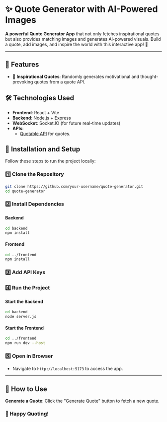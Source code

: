 # ✨ Quote Generator with AI-Powered Images

**A powerful Quote Generator App** that not only fetches inspirational quotes but also provides matching images and generates AI-powered visuals. Build a quote, add images, and inspire the world with this interactive app! 🚀

---

## 🚀 Features

- 📝 **Inspirational Quotes**: Randomly generates motivational and thought-provoking quotes from a quote API.

## 🛠️ Technologies Used

- **Frontend**: React + Vite
- **Backend**: Node.js + Express
- **WebSocket**: Socket.IO (for future real-time updates)
- **APIs**:
  - [Quotable API](https://github.com/lukePeavey/quotable) for quotes.

## 🔧 Installation and Setup

Follow these steps to run the project locally:

### 1️⃣ Clone the Repository
```bash
git clone https://github.com/your-username/quote-generator.git
cd quote-generator
```

### 2️⃣ Install Dependencies

#### Backend
```bash
cd backend
npm install
```

#### Frontend
```bash
cd ../frontend
npm install
```

### 3️⃣ Add API Keys

### 4️⃣ Run the Project

#### Start the Backend
```bash
cd backend
node server.js
```

#### Start the Frontend
```bash
cd ../frontend
npm run dev --host
```

### 5️⃣ Open in Browser
- Navigate to `http://localhost:5173` to access the app.

---

## 📜 How to Use
 **Generate a Quote**: Click the "Generate Quote" button to fetch a new quote.
### 🎉 Happy Quoting!
